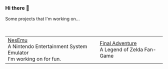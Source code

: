 ### Hi there 👋

Some projects that I'm working on...

&nbsp;

<table align = "center">
    <tr>
        <td><a href = "https://github.com/OmegaX1000/NesEmu">NesEmu</a><br>A Nintendo Entertainment System Emulator<br>I'm working on for fun.</td>
        <td><a href = "https://github.com/OmegaX1000/FinalAdventure">Final Adventure</a><br>A Legend of Zelda Fan-Game</td>
    </tr>
</table>

<!--
**OmegaX1000/OmegaX1000** is a ✨ _special_ ✨ repository because its `README.md` (this file) appears on your GitHub profile.

Here are some ideas to get you started:

- 🔭 I’m currently working on ...
- 🌱 I’m currently learning ...
- 👯 I’m looking to collaborate on ...
- 🤔 I’m looking for help with ...
- 💬 Ask me about ...
- 📫 How to reach me: ...
- 😄 Pronouns: ...
- ⚡ Fun fact: ...
-->
